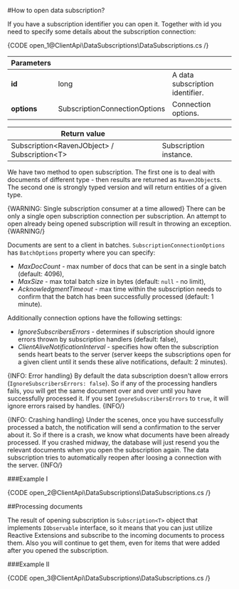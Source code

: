 ﻿#How to open data subscription?

If you have a subscription identifier you can open it. Together with id you need to specify some details about the subscription connection:

{CODE open_1@ClientApi\DataSubscriptions\DataSubscriptions.cs /}

| Parameters | | |
| ------------- | ------------- | ----- |
| **id** | long | A data subscription identifier. |
| **options** | SubscriptionConnectionOptions | Connection options. |

| Return value | |
| ------------- | ----- |
| Subscription&lt;RavenJObject&gt; / Subscription&lt;T&gt; | Subscription instance. |

We have two method to open subscription. The first one is to deal with documents of different type - then results are returned as `RavenJObject`s. The second one is strongly typed version
and will return entities of a given type. 

{WARNING: Single subscription consumer at a time allowed}
There can be only a single open subscription connection per subscription. An attempt to open already being opened subscription will result in throwing an exception.
{WARNING/}

Documents are sent to a client in batches. `SubscriptionConnectionOptions` has `BatchOptions` property where you can specify:

* _MaxDocCount_ - max number of docs that can be sent in a single batch (default: 4096),
* _MaxSize_ - max total batch size in bytes (default: `null` - no limit),
* _AcknowledgmentTimeout_ - max time within the subscription needs to confirm that the batch has been successfully processed (default: 1 minute).

Additionally connection options have the following settings:

- _IgnoreSubscribersErrors_ - determines if subscription should ignore errors thrown by subscription handlers (default: false),
- _ClientAliveNotificationInterval_ - specifies how often the subscription sends heart beats to the server (server keeps the subscriptions open for a given client
 until it sends these alive notifications, default: 2 minutes).

{INFO: Error handling}
By default the data subscription doesn't allow errors (`IgnoreSubscribersErrors: false`). So if any of the processing handlers fails, you will get the same document 
over and over until you have successfully processed it. If you set `IgnoreSubscribersErrors` to `true`, it will ignore errors raised by handles.
{INFO/}

{INFO: Crashing handling}
Under the scenes, once you have successfully processed a batch, the notification will send a confirmation to the server about it.
So if there is a crash, we know what documents have been already processed. If you crashed midway, the database will just resend you the relevant documents when you open 
the subscription again. The data subscription tries to automatically reopen after loosing a connection with the server.
{INFO/}

###Example I

{CODE open_2@ClientApi\DataSubscriptions\DataSubscriptions.cs /}

##Processing documents

The result of opening subscription is `Subscription<T>` object that implements `IObservable` interface, so it means that you can just utilize Reactive Extensions
and subscribe to the incoming documents to process them. Also you will continue to get them, even for items that were added after you opened the subscription.

###Example II

{CODE open_3@ClientApi\DataSubscriptions\DataSubscriptions.cs /}
